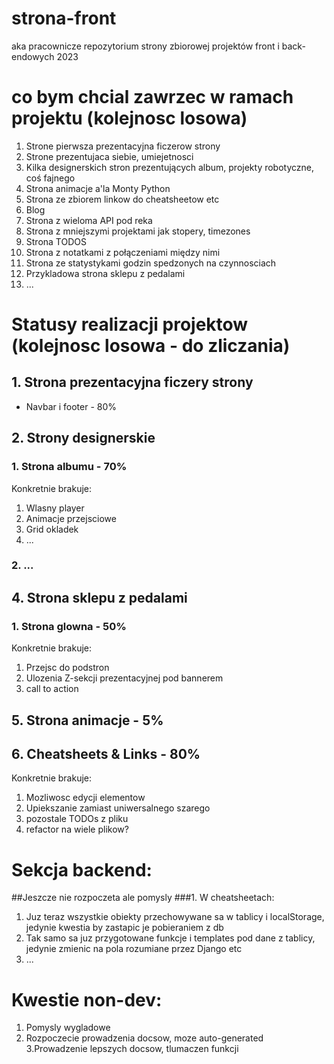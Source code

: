 # strona-front
aka pracownicze repozytorium strony zbiorowej projektów front i back-endowych 2023

# co bym chcial zawrzec w ramach projektu (kolejnosc losowa)
1. Strone pierwsza prezentacyjna ficzerow strony
2. Strone prezentujaca siebie, umiejetnosci
3. Kilka designerskich stron prezentujących album, projekty robotyczne, coś fajnego
4. Strona animacje a'la Monty Python
5. Strona ze zbiorem linkow do cheatsheetow etc
6. Blog
7. Strona z wieloma API pod reka
8. Strona z mniejszymi projektami jak stopery, timezones
9. Strona TODOS
10. Strona z notatkami z połączeniami między nimi
11. Strona ze statystykami godzin spedzonych na czynnosciach
12. Przykladowa strona sklepu z pedalami
13. ...

# Statusy realizacji projektow (kolejnosc losowa - do zliczania)

## 1. Strona prezentacyjna ficzery strony
- Navbar i footer - 80%

## 2. Strony designerskie
  ### 1. Strona albumu - 70%
  Konkretnie brakuje:
  1. Wlasny player
  2. Animacje przejsciowe
  3. Grid okladek
  4. ...
  
  ### 2. ...

## 4. Strona sklepu z pedalami
  ### 1. Strona glowna - 50%
  Konkretnie brakuje:
  1. Przejsc do podstron
  2. Ulozenia Z-sekcji prezentacyjnej pod bannerem
  3. call to action

## 5. Strona animacje - 5%

## 6. Cheatsheets & Links - 80%
Konkretnie brakuje:
  1. Mozliwosc edycji elementow
  2. Upiekszanie zamiast uniwersalnego szarego
  3. pozostale TODOs z pliku
  4. refactor na wiele plikow?

# Sekcja backend:
##Jeszcze nie rozpoczeta ale pomysly
###1. W cheatsheetach:
  1. Juz teraz wszystkie obiekty przechowywane sa w tablicy i localStorage, jedynie kwestia by zastapic je pobieraniem z db
  2. Tak samo sa juz przygotowane funkcje i templates pod dane z tablicy, jedynie zmienic na pola rozumiane przez Django etc
  3. ...
  
# Kwestie non-dev:
1. Pomysly wygladowe
2. Rozpoczecie prowadzenia docsow, moze auto-generated
3.Prowadzenie lepszych docsow, tlumaczen funkcji
  
